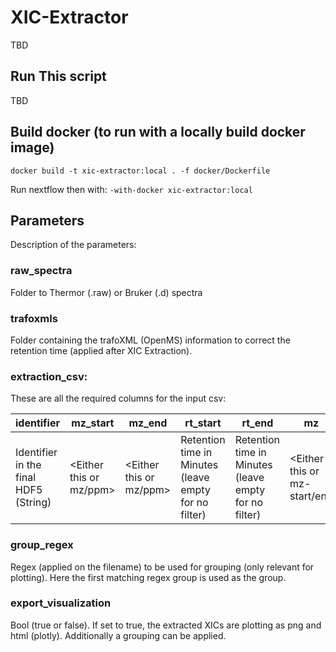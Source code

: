 # XIC-Extractor

TBD

## Run This script

TBD

## Build docker (to run with a locally build docker image)

```shell
docker build -t xic-extractor:local . -f docker/Dockerfile
```

Run nextflow then with: `-with-docker xic-extractor:local` 

## Parameters

Description of the parameters:

### raw_spectra

Folder to Thermor (.raw) or Bruker (.d) spectra

### trafoxmls

Folder containing the trafoXML (OpenMS) information to correct the retention time (applied after XIC Extraction).

### extraction_csv:

These are all the required columns for the input csv: 

| identifier                            | mz_start                | mz_end                  | rt_start                                              | rt_end                                                | mz                           | ppm                          | ms_level                                    |
|---------------------------------------|-------------------------|-------------------------|-------------------------------------------------------|-------------------------------------------------------|------------------------------|------------------------------|---------------------------------------------|
| Identifier in the final HDF5 (String) | <Either this or mz/ppm> | <Either this or mz/ppm> | Retention time in Minutes (leave empty for no filter) | Retention time in Minutes (leave empty for no filter) | <Either this or mz-start/end | <Either this or mz-start/end | MS level which to extract (ms1, ms2 or ms3) |

### group_regex

Regex (applied on the filename) to be used for grouping (only relevant for plotting). Here the first matching regex group is used as the group.

### export_visualization

Bool (true or false). If set to true, the extracted XICs are plotting as png and html (plotly). Additionally a grouping can be applied.